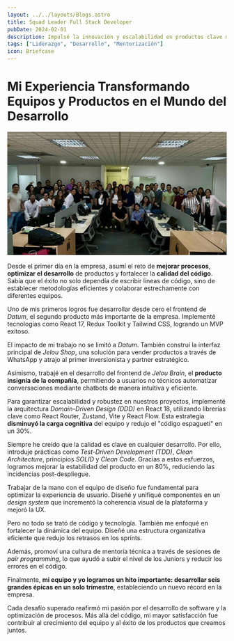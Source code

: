 ```yaml
---
layout: ../../layouts/Blogs.astro
title: Squad Leader Full Stack Developer
pubDate: 2024-02-01
description: Impulsé la innovación y escalabilidad en productos clave mediante arquitectura DDD, TDD y Clean Code, reduciendo errores en un 30%. Lideré el desarrollo de interfaces intuitivas y optimicé la organización del equipo, logrando un 25% menos de retrasos y mayor productividad
tags: ["Liderazgo", "Desarrollo", "Mentorización"]
icon: Briefcase
---
```


# Mi Experiencia Transformando Equipos y Productos en el Mundo del Desarrollo

![JelouAI_2021](/public/jelou-group.jpeg)

Desde el primer día en la empresa, asumí el reto de **mejorar procesos**, **optimizar el desarrollo** de productos y fortalecer la **calidad del código**. Sabía que el éxito no solo dependía de escribir líneas de código, sino de establecer metodologías eficientes y colaborar estrechamente con diferentes equipos.

Uno de mis primeros logros fue desarrollar desde cero el frontend de _Datum_, el segundo producto más importante de la empresa. Implementé tecnologías como React 17, Redux Toolkit y Tailwind CSS, logrando un MVP exitoso.

El impacto de mi trabajo no se limitó a _Datum_. También construí la interfaz principal de _Jelou Shop_, una solución para vender productos a través de WhatsApp y atrajo al primer inversionista y partner estratégico.

Asimismo, trabajé en el desarrollo del frontend de _Jelou Brain_, el **producto insignia de la compañía**, permitiendo a usuarios no técnicos automatizar conversaciones mediante chatbots de manera intuitiva y eficiente.

Para garantizar escalabilidad y robustez en nuestros proyectos, implementé la arquitectura _Domain-Driven Design (DDD)_ en React 18, utilizando librerías clave como React Router, Zustand, Vite y React Flow. Esta estrategia **disminuyó la carga cognitiva** del equipo y redujo el "código espagueti" en un 30%.

Siempre he creído que la calidad es clave en cualquier desarrollo. Por ello, introduje prácticas como _Test-Driven Development (TDD)_, _Clean Architecture_, principios _SOLID_ y _Clean Code_. Gracias a estos esfuerzos, logramos mejorar la estabilidad del producto en un 80%, reduciendo las incidencias post-despliegue.

Trabajar de la mano con el equipo de diseño fue fundamental para optimizar la experiencia de usuario. Diseñé y unifiqué componentes en un _design system_ que incrementó la coherencia visual de la plataforma y mejoró la UX.

Pero no todo se trató de código y tecnología. También me enfoqué en fortalecer la dinámica del equipo. Diseñé una estructura organizativa eficiente que redujo los retrasos en los sprints.

Además, promoví una cultura de mentoría técnica a través de sesiones de _pair programming_, lo que ayudó a subir el nivel de los Juniors y reducir los errores en el código.

Finalmente, **mi equipo y yo logramos un hito importante: desarrollar seis grandes épicas en un solo trimestre**, estableciendo un nuevo récord en la empresa.

Cada desafío superado reafirmó mi pasión por el desarrollo de software y la optimización de procesos. Más allá del código, mi mayor satisfacción fue contribuir al crecimiento del equipo y al éxito de los productos que creamos juntos.
